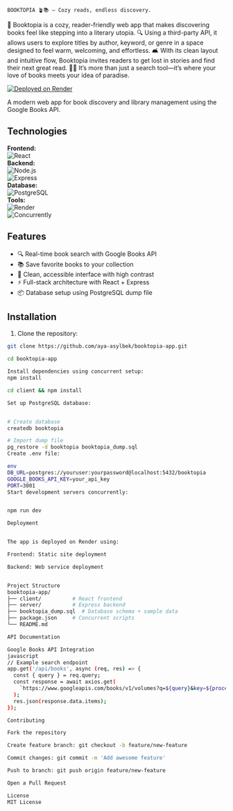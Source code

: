     BOOKTOPIA 🪴📚 – Cozy reads, endless discovery.
🌸 Booktopia is a cozy, reader-friendly web app that makes discovering books feel like stepping into a literary utopia.
🔍 Using a third-party API, it allows users to explore titles by author, keyword, or genre in a space designed to feel warm, welcoming, and effortless.
🛋️ With its clean layout and intuitive flow, Booktopia invites readers to get lost in stories and find their next great read.
📖✨ It’s more than just a search tool—it’s where your love of books meets your idea of paradise.



[![Deployed on Render](https://img.shields.io/badge/deployed%20on-render-%2300B5E2)](https://https://booktopia-app-z.onrender.com) 


A modern web app for book discovery and library management using the Google Books API.





## Technologies

**Frontend:**  
![React](https://img.shields.io/badge/React-20232A?style=for-the-badge&logo=react&logoColor=61DAFB)  
**Backend:**  
![Node.js](https://img.shields.io/badge/Node.js-339933?style=for-the-badge&logo=nodedotjs&logoColor=white)  
![Express](https://img.shields.io/badge/Express-000000?style=for-the-badge&logo=express&logoColor=white)  
**Database:**  
![PostgreSQL](https://img.shields.io/badge/PostgreSQL-316192?style=for-the-badge&logo=postgresql&logoColor=white)  
**Tools:**  
![Render](https://img.shields.io/badge/Render-46E3B7?style=for-the-badge&logo=render&logoColor=white)  
![Concurrently](https://img.shields.io/badge/Concurrently-4A4A4A?style=for-the-badge)


## Features

- 🔍 Real-time book search with Google Books API
- 📚 Save favorite books to your collection
- 🎨 Clean, accessible interface with high contrast
- ⚡ Full-stack architecture with React + Express
- 📦 Database setup using PostgreSQL dump file


## Installation

1. Clone the repository:
```bash
git clone https://github.com/aya-asylbek/booktopia-app.git

cd booktopia-app

Install dependencies using concurrent setup:
npm install

cd client && npm install

Set up PostgreSQL database:


# Create database
createdb booktopia

# Import dump file
pg_restore -d booktopia booktopia_dump.sql
Create .env file:

env
DB_URL=postgres://youruser:yourpassword@localhost:5432/booktopia
GOOGLE_BOOKS_API_KEY=your_api_key
PORT=3001
Start development servers concurrently:


npm run dev

Deployment


The app is deployed on Render using:

Frontend: Static site deployment

Backend: Web service deployment


Project Structure
booktopia-app/
├── client/          # React frontend
├── server/          # Express backend
├── booktopia_dump.sql  # Database schema + sample data
├── package.json     # Concurrent scripts
└── README.md

API Documentation

Google Books API Integration
javascript
// Example search endpoint
app.get('/api/books', async (req, res) => {
  const { query } = req.query;
  const response = await axios.get(
    `https://www.googleapis.com/books/v1/volumes?q=${query}&key=${process.env.GOOGLE_BOOKS_API_KEY}`
  );
  res.json(response.data.items);
});

Contributing

Fork the repository

Create feature branch: git checkout -b feature/new-feature

Commit changes: git commit -m 'Add awesome feature'

Push to branch: git push origin feature/new-feature

Open a Pull Request

License
MIT License

